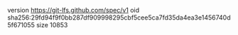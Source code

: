 version https://git-lfs.github.com/spec/v1
oid sha256:29fd94f9f0bb287df909998295cbf5cee5ca7fd35da4ea3e1456740d5f671055
size 10853
